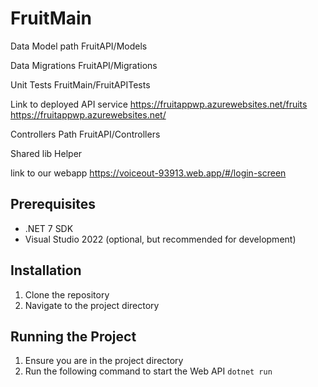 # FruitMain

Data Model path
FruitAPI/Models

Data Migrations 
FruitAPI/Migrations

Unit Tests
FruitMain/FruitAPITests

Link to deployed API service
https://fruitappwp.azurewebsites.net/fruits
https://fruitappwp.azurewebsites.net/

Controllers Path
FruitAPI/Controllers

Shared lib
Helper

link to our webapp
https://voiceout-93913.web.app/#/login-screen


## Prerequisites
- .NET 7 SDK
- Visual Studio 2022 (optional, but recommended for development)

## Installation
1. Clone the repository
2. Navigate to the project directory
  
## Running the Project
1. Ensure you are in the project directory
2. Run the following command to start the Web API `dotnet run`
